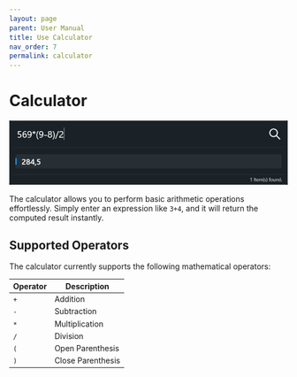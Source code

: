 ```yaml
---
layout: page
parent: User Manual
title: Use Calculator
nav_order: 7
permalink: calculator
---
```


# Calculator  

![Calculator](../assets/images/usermanual/calculator.png)  

The calculator allows you to perform basic arithmetic operations effortlessly. Simply enter an expression like `3+4`, and it will return the computed result instantly.  

## Supported Operators  

The calculator currently supports the following mathematical operators:  

| Operator | Description       |
| -------- | ---------------- |
| `+`      | Addition         |
| `-`      | Subtraction      |
| `*`      | Multiplication   |
| `/`      | Division         |
| `(`      | Open Parenthesis |
| `)`      | Close Parenthesis |  
